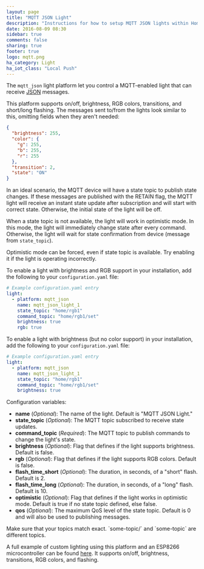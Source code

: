 ```yaml
---
layout: page
title: "MQTT JSON Light"
description: "Instructions for how to setup MQTT JSON lights within Home Assistant."
date: 2016-08-09 08:30
sidebar: true
comments: false
sharing: true
footer: true
logo: mqtt.png
ha_category: Light
ha_iot_class: "Local Push"
---
```



The `mqtt_json` light platform let you control a MQTT-enabled light that can receive [JSON](https://en.wikipedia.org/wiki/JSON) messages.

This platform supports on/off, brightness, RGB colors, transitions, and short/long flashing. The messages sent to/from the lights look similar to this, omitting fields when they aren't needed:

```json
{
  "brightness": 255,
  "color": {
    "g": 255,
    "b": 255,
    "r": 255
  },
  "transition": 2,
  "state": "ON"
}
```


In an ideal scenario, the MQTT device will have a state topic to publish state changes. If these messages are published with the RETAIN flag, the MQTT light will receive an instant state update after subscription and will start with correct state. Otherwise, the initial state of the light will be off.

When a state topic is not available, the light will work in optimistic mode. In this mode, the light will immediately change state after every command. Otherwise, the light will wait for state confirmation from device (message from `state_topic`).

Optimistic mode can be forced, even if state topic is available. Try enabling it if the light is operating incorrectly.

To enable a light with brightness and RGB support in your installation, add the following to your `configuration.yaml` file:

```yaml
# Example configuration.yaml entry
light:
  - platform: mqtt_json
    name: mqtt_json_light_1
    state_topic: "home/rgb1"
    command_topic: "home/rgb1/set"
    brightness: true
    rgb: true
```

To enable a light with brightness (but no color support) in your installation, add the following to your `configuration.yaml` file:

```yaml
# Example configuration.yaml entry
light:
  - platform: mqtt_json
    name: mqtt_json_light_1
    state_topic: "home/rgb1"
    command_topic: "home/rgb1/set"
    brightness: true
```

Configuration variables:

- **name** (*Optional*): The name of the light. Default is "MQTT JSON Light."
- **state_topic** (*Optional*): The MQTT topic subscribed to receive state updates.
- **command_topic** (*Required*): The MQTT topic to publish commands to change the light's state.
- **brightness** (*Optional*): Flag that defines if the light supports brightness. Default is false.
- **rgb** (*Optional*): Flag that defines if the light supports RGB colors. Default is false.
- **flash_time_short** (*Optional*): The duration, in seconds, of a "short" flash. Default is 2.
- **flash_time_long** (*Optional*): The duration, in seconds, of a "long" flash. Default is 10.
- **optimistic** (*Optional*): Flag that defines if the light works in optimistic mode. Default is true if no state topic defined, else false.
- **qos** (*Optional*): The maximum QoS level of the state topic. Default is 0 and will also be used to publishing messages.

<p class='note warning'>
  Make sure that your topics match exact. `some-topic/` and `some-topic` are different topics.
</p>

A full example of custom lighting using this platform and an ESP8266 microcontroller can be found [here](https://github.com/corbanmailloux/esp-mqtt-rgb-led). It supports on/off, brightness, transitions, RGB colors, and flashing.
